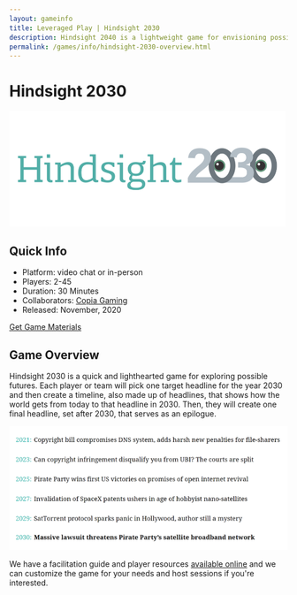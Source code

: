 ```yaml
---
layout: gameinfo
title: Leveraged Play | Hindsight 2030
description: Hindsight 2040 is a lightweight game for envisioning possible tech trends and societal outcomes across the next decade. Players start with provocative headlines from 2030 and then fill in the blanks for how we get there from today.
permalink: /games/info/hindsight-2030-overview.html
---
```


# Hindsight 2030

<div class="row mb-5">
  <div class="text-center">
    <img src="/img/game-images/hindsight-header.png" alt="Hindsight 2030 logo" class="img-fluid mx-auto d-block" style="max-width: 500px;">
  </div>
</div>

## Quick Info

<ul>
  <li>Platform: video chat or in-person</li>
  <li>Players: 2-45</li>
  <li>Duration: 30 Minutes</li>
  <li>Collaborators: <a href="https://copia.is/gaming/" target="_blank">Copia Gaming</a></li>
  <li>Released: November, 2020</li>
</ul>

<a href="https://randylubin.itch.io/hindsight-2030" target="_blank" class="btn btn-secondary" role="button">
  Get Game Materials
</a>

## Game Overview

Hindsight 2030 is a quick and lighthearted game for exploring possible futures. Each player or team will pick one target headline for the year 2030 and then create a timeline, also made up of headlines, that shows how the world gets from today to that headline in 2030. Then, they will create one final headline, set after 2030, that serves as an epilogue.

<img alt="screen shot of a hindsight 2030 timeline" src="/img/game-images/hindsight-timeline.png" class="img-fluid mx-auto d-block">

We have a facilitation guide and player resources [available online](https://randylubin.itch.io/hindsight-2030) and we can customize the game for your needs and host sessions if you're interested.
